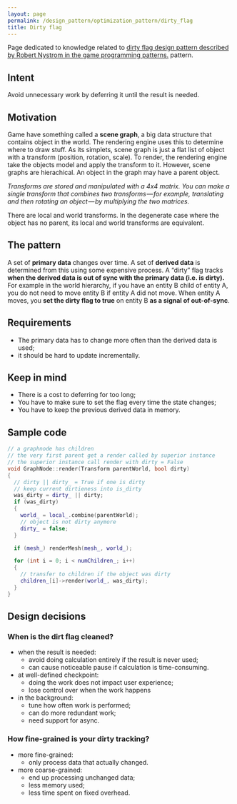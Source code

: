 ```yaml
---
layout: page
permalink: /design_pattern/optimization_pattern/dirty_flag
title: Dirty flag
---
```


Page dedicated to knowledge related to [dirty flag design pattern described by Robert Nystrom in the game programming patterns.](https://gameprogrammingpatterns.com/dirty-flag.html) pattern.

## Intent

Avoid unnecessary work by deferring it until the result is needed.

## Motivation

Game have something called a **scene graph**, a big data structure that contains object in the world. The rendering engine uses this to determine where to draw stuff. As its simplets, scene graph is just a flat list of object with a transform (position, rotation, scale). To render, the rendering engine take the objects model and apply the transform to it. However, scene graphs are hierachical. An object in the graph may have a parent object.

*Transforms are stored and manipulated with a 4x4 matrix. You can make a single transform that combines two transforms — for example, translating and then rotating an object — by multiplying the two matrices.*

There are local and world transforms. In the degenerate case where the object has no parent, its local and world transforms are equivalent.

## The pattern

A set of **primary data** changes over time. A set of **derived data** is determined from this using some expensive process. A “dirty” flag tracks **when the derived data is out of sync with the primary data (i.e. is dirty).** For example in the world hierarchy, if you have an entity B child of entity A, you do not need to move entity B if entity A did not move. When entity A moves, you **set the dirty flag to true** on entity B **as a signal of out-of-sync**.

## Requirements

- The primary data has to change more often than the derived data is used;
- it should be hard to update incrementally.

## Keep in mind

- There is a cost to deferring for too long;
- You have to make sure to set the flag every time the state changes;
- You have to keep the previous derived data in memory.

## Sample code

```cpp
// a graphnode has children
// the very first parent get a render called by superior instance
// the superior instance call render with dirty = False
void GraphNode::render(Transform parentWorld, bool dirty)
{
  // dirty || dirty_ = True if one is dirty
  // keep current dirtieness into is_dirty
  was_dirty = dirty_ || dirty;
  if (was_dirty)
  {
    world_ = local_.combine(parentWorld);
    // object is not dirty anymore
    dirty_ = false;
  }

  if (mesh_) renderMesh(mesh_, world_);

  for (int i = 0; i < numChildren_; i++)
  {
    // transfer to children if the object was dirty
    children_[i]->render(world_, was_dirty);
  }
}
```

## Design decisions

### When is the dirt flag cleaned?
- when the result is needed:
  - avoid doing calculation entirely if the result is never used;
  - can cause noticeable pause if calculation is time-consuming.
- at well-defined checkpoint:
  - doing the work does not impact user experience;
  - lose control over when the work happens
- in the background:
  - tune how often work is performed;
  - can do more redundant work;
  - need support for async.

### How fine-grained is your dirty tracking?
- more fine-grained:
  - only process data that actually changed.
- more coarse-grained:
  - end up processing unchanged data;
  - less memory used;
  - less time spent on fixed overhead.






